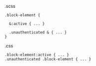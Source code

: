 .scss

<pre><code>.block-element {

  &:active { ... }

  .unauthenticated & { ... }
}</code></pre>

.css

<pre><code>.block-element:active { ... }
.unauthenticated .block-element { ... }</code></pre>
